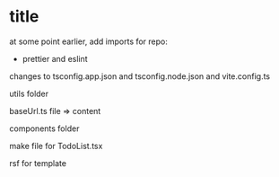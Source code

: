 # title

at some point earlier, add imports for repo:

- prettier and eslint

changes to tsconfig.app.json and tsconfig.node.json and vite.config.ts

utils folder

baseUrl.ts file => content

components folder

make file for TodoList.tsx

rsf for template
